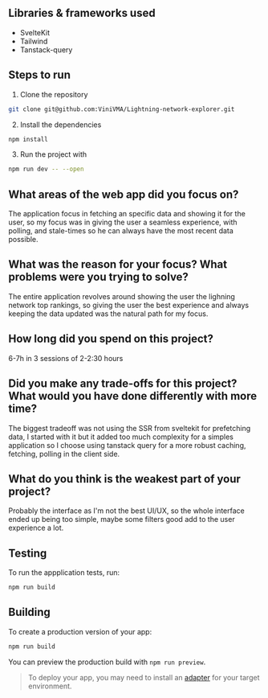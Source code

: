 ## Libraries & frameworks used

- SvelteKit
- Tailwind
- Tanstack-query

## Steps to run

1. Clone the repository

```bash
git clone git@github.com:ViniVMA/Lightning-network-explorer.git
```

2. Install the dependencies

```bash
npm install
```

3. Run the project with

```bash
npm run dev -- --open
```

## What areas of the web app did you focus on?

The application focus in fetching an specific data and showing it for the user, so my focus was in giving the user a seamless experience, with polling, and stale-times so he can always have the most recent data possible.

## What was the reason for your focus? What problems were you trying to solve?

The entire application revolves around showing the user the lighning network top rankings, so giving the user the best experience and always keeping the data updated was the natural path for my focus.

## How long did you spend on this project?

6-7h in 3 sessions of 2-2:30 hours

## Did you make any trade-offs for this project? What would you have done differently with more time?

The biggest tradeoff was not using the SSR from sveltekit for prefetching data, I started with it but it added too much complexity for a simples application so I choose using tanstack query for a more robust caching, fetching, polling in the client side.

## What do you think is the weakest part of your project?

Probably the interface as I'm not the best UI/UX, so the whole interface ended up being too simple, maybe some filters good add to the user experience a lot.

## Testing

To run the appplication tests, run:

```bash
npm run build
```

## Building

To create a production version of your app:

```bash
npm run build
```

You can preview the production build with `npm run preview`.

> To deploy your app, you may need to install an [adapter](https://svelte.dev/docs/kit/adapters) for your target environment.

```

```
